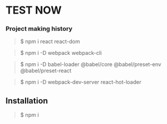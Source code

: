 # TEST NOW

### Project making history
> $ npm i react react-dom

> $ npm i -D webpack webpack-cli

> $ npm i -D babel-loader @babel/core @babel/preset-env @babel/preset-react

> $ npm i -D webpack-dev-server react-hot-loader

## Installation
> $ npm i